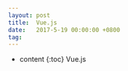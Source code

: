 ```yaml
---
layout: post
title:  Vue.js
date:   2017-5-19 00:00:00 +0800
tag: 
---
```


* content
{:toc}
Vue.js
